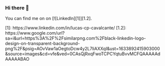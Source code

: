 ### Hi there 👋

You can find me on  on [![LinkedIn][1]][1.2].

<!-- Links --!>

[1]: https://www.linkedin.com/in/lucas-cp-cavalcante/

[1.2]: https://www.google.com/url?sa=i&url=https%3A%2F%2Fsimilarpng.com%2Fblack-linkedin-logo-design-on-transparent-background-png%2F&psig=AOvVaw1aOegtoDcw4y2L7liAXXqI&ust=1633892415903000&source=images&cd=vfe&ved=0CAsQjRxqFwoTCPCYqtuBvvMCFQAAAAAdAAAAABAO
